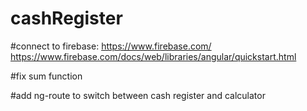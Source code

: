 # cashRegister

#connect to firebase:
https://www.firebase.com/
https://www.firebase.com/docs/web/libraries/angular/quickstart.html

#fix sum function

#add ng-route to switch between cash register and calculator
